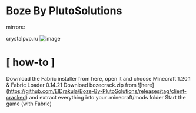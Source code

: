 # Boze  By PlutoSolutions
mirrors:


crystalpvp.ru
![image](https://github.com/ElDrakula/BozeUpdate-By-PlutoSolutions/assets/141874466/63ebf0f9-824f-47c9-8446-61e1e8f552bb)

# [ how-to ]
Download the Fabric installer from here, open it and choose Minecraft 1.20.1 & Fabric Loader 0.14.21
Download bozecrack.zip from ![here] (https://github.com/ElDrakula/Boze-By-PlutoSolutions/releases/tag/client-cracked)  and extract everything into your .minecraft/mods folder
Start the game (with Fabric)
